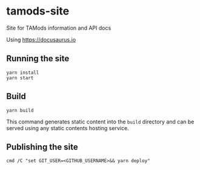 # tamods-site

Site for TAMods information and API docs

Using https://docusaurus.io

## Running the site

```console
yarn install
yarn start
```

## Build

```console
yarn build
```

This command generates static content into the `build` directory and can be served using any static contents hosting service.

## Publishing the site

```console
cmd /C "set GIT_USER=<GITHUB_USERNAME>&& yarn deploy"
```